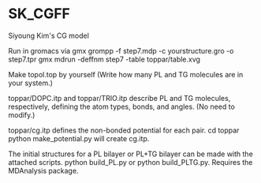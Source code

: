 # SK_CGFF
Siyoung Kim's CG model

Run in gromacs via
gmx grompp -f step7.mdp -c yourstructure.gro -o step7.tpr
gmx mdrun -deffnm step7 -table toppar/table.xvg


Make topol.top by yourself (Write how many PL and TG molecules are in your system.)


toppar/DOPC.itp and toppar/TRIO.itp describe PL and TG molecules, respectively, defining the atom types, bonds, and angles. (No need to modify.)


toppar/cg.itp defines the non-bonded potential for each pair.
cd toppar
python make_potential.py
will create cg.itp.


The initial structures for a PL bilayer or PL+TG bilayer can be made with the attached scripts.
python build_PL.py or python build_PLTG.py.
Requires the MDAnalysis package.
